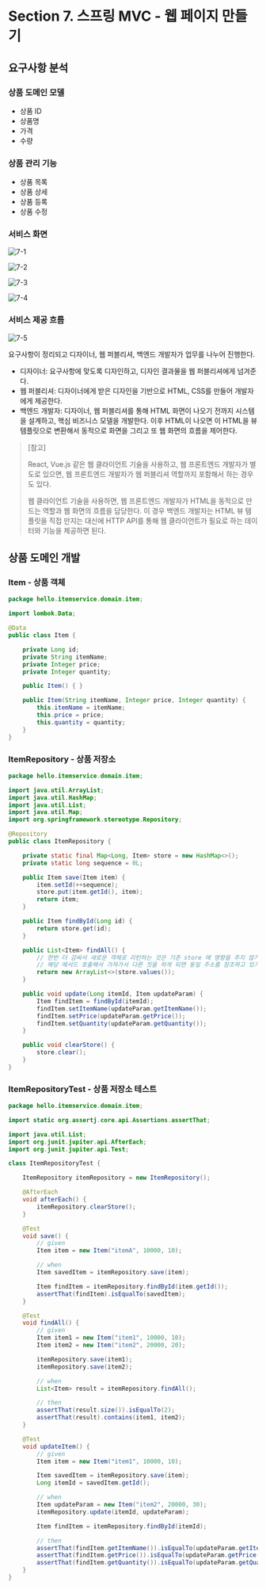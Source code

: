 # Section 7. 스프링 MVC - 웹 페이지 만들기

## 요구사항 분석

### 상품 도메인 모델

- 상품 ID
- 상품명
- 가격
- 수량



### 상품 관리 기능

- 상품 목록
- 상품 상세
- 상품 등록
- 상품 수정



### 서비스 화면

![7-1](./img/7-1.png)

![7-2](./img/7-2.png)

![7-3](./img/7-3.png)

![7-4](./img/7-4.png)



### 서비스 제공 흐름

![7-5](./img/7-5.png)

요구사항이 정리되고 디자이너, 웹 퍼블리셔, 백엔드 개발자가 업무를 나누어 진행한다.

- 디자이너: 요구사항에 맞도록 디자인하고, 디자인 결과물을 웹 퍼블리셔에게 넘겨준다.
- 웹 퍼블리셔: 디자이너에게 받은 디자인을 기반으로 HTML, CSS를 만들어 개발자에게 제공한다.
- 백엔드 개발자: 디자이너, 웹 퍼블리셔를 통해 HTML 화면이 나오기 전까지 시스템을 설계하고, 핵심 비즈니스 모델을 개발한다. 이후 HTML이 나오면 이 HTML을 뷰 템플릿으로 변환해서 동적으로 화면을 그리고 또 웹 화면의 흐름을 제어한다.



> [참고]
>
> React, Vue.js 같은 웹 클라이언트 기술을 사용하고, 웹 프론트엔드 개발자가 별도로 있으면, 웹 프론트엔드 개발자가 웹 퍼블리셔 역할까지 포함해서 하는 경우도 있다.
>
> 웹 클라이언트 기술을 사용하면, 웹 프론트엔드 개발자가 HTML을 동적으로 만드는 역할과 웹 화면의 흐름을 담당한다. 이 경우 백엔드 개발자는 HTML 뷰 템플릿을 직접 만지는 대신에 HTTP API를 통해 웹 클라이언트가 필요로 하는 데이터와 기능을 제공하면 된다.



## 상품 도메인 개발

### Item - 상품 객체

``` java
package hello.itemservice.domain.item;

import lombok.Data;

@Data
public class Item {

    private Long id;
    private String itemName;
    private Integer price;
    private Integer quantity;

    public Item() { }

    public Item(String itemName, Integer price, Integer quantity) {
        this.itemName = itemName;
        this.price = price;
        this.quantity = quantity;
    }
}
```



### ItemRepository - 상품 저장소

``` java
package hello.itemservice.domain.item;

import java.util.ArrayList;
import java.util.HashMap;
import java.util.List;
import java.util.Map;
import org.springframework.stereotype.Repository;

@Repository
public class ItemRepository {

    private static final Map<Long, Item> store = new HashMap<>();
    private static long sequence = 0L;

    public Item save(Item item) {
        item.setId(++sequence);
        store.put(item.getId(), item);
        return item;
    }

    public Item findById(Long id) {
        return store.get(id);
    }

    public List<Item> findAll() {
        // 한번 더 감싸서 새로운 객체로 리턴하는 것은 기존 store 에 영향을 주지 않기 위함이다.
        // 해당 메서드 호출해서 가져가서 다른 짓을 하게 되면 동일 주소를 참조하고 있기 떄문에...
        return new ArrayList<>(store.values());
    }

    public void update(Long itemId, Item updateParam) {
        Item findItem = findById(itemId);
        findItem.setItemName(updateParam.getItemName());
        findItem.setPrice(updateParam.getPrice());
        findItem.setQuantity(updateParam.getQuantity());
    }

    public void clearStore() {
        store.clear();
    }
}
```



### ItemRepositoryTest - 상품 저장소 테스트

``` java
package hello.itemservice.domain.item;

import static org.assertj.core.api.Assertions.assertThat;

import java.util.List;
import org.junit.jupiter.api.AfterEach;
import org.junit.jupiter.api.Test;

class ItemRepositoryTest {

    ItemRepository itemRepository = new ItemRepository();

    @AfterEach
    void afterEach() {
        itemRepository.clearStore();
    }

    @Test
    void save() {
        // given
        Item item = new Item("itemA", 10000, 10);

        // when
        Item savedItem = itemRepository.save(item);

        Item findItem = itemRepository.findById(item.getId());
        assertThat(findItem).isEqualTo(savedItem);
    }

    @Test
    void findAll() {
        // given
        Item item1 = new Item("item1", 10000, 10);
        Item item2 = new Item("item2", 20000, 20);

        itemRepository.save(item1);
        itemRepository.save(item2);

        // when
        List<Item> result = itemRepository.findAll();

        // then
        assertThat(result.size()).isEqualTo(2);
        assertThat(result).contains(item1, item2);
    }

    @Test
    void updateItem() {
        // given
        Item item = new Item("item1", 10000, 10);

        Item savedItem = itemRepository.save(item);
        Long itemId = savedItem.getId();

        // when
        Item updateParam = new Item("item2", 20000, 30);
        itemRepository.update(itemId, updateParam);

        Item findItem = itemRepository.findById(itemId);

        // then
        assertThat(findItem.getItemName()).isEqualTo(updateParam.getItemName());
        assertThat(findItem.getPrice()).isEqualTo(updateParam.getPrice());
        assertThat(findItem.getQuantity()).isEqualTo(updateParam.getQuantity());
    }
}
```









